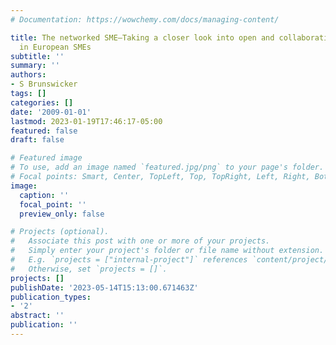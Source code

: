 ```yaml
---
# Documentation: https://wowchemy.com/docs/managing-content/

title: The networked SME–Taking a closer look into open and collaborative innovation
  in European SMEs
subtitle: ''
summary: ''
authors:
- S Brunswicker
tags: []
categories: []
date: '2009-01-01'
lastmod: 2023-01-19T17:46:17-05:00
featured: false
draft: false

# Featured image
# To use, add an image named `featured.jpg/png` to your page's folder.
# Focal points: Smart, Center, TopLeft, Top, TopRight, Left, Right, BottomLeft, Bottom, BottomRight.
image:
  caption: ''
  focal_point: ''
  preview_only: false

# Projects (optional).
#   Associate this post with one or more of your projects.
#   Simply enter your project's folder or file name without extension.
#   E.g. `projects = ["internal-project"]` references `content/project/deep-learning/index.md`.
#   Otherwise, set `projects = []`.
projects: []
publishDate: '2023-05-14T15:13:00.671463Z'
publication_types:
- '2'
abstract: ''
publication: ''
---
```

